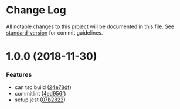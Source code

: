 # Change Log

All notable changes to this project will be documented in this file. See [standard-version](https://github.com/conventional-changelog/standard-version) for commit guidelines.

<a name="1.0.0"></a>
# 1.0.0 (2018-11-30)


### Features

* can tsc build ([24e78df](https://github.com/forsigner/common-lib-boilerplate/commit/24e78df))
* commitlint ([4ed956f](https://github.com/forsigner/common-lib-boilerplate/commit/4ed956f))
* setup jest ([07b2822](https://github.com/forsigner/common-lib-boilerplate/commit/07b2822))
